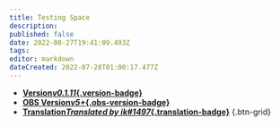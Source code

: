 ```yaml
---
title: Testing Space
description: 
published: false
date: 2022-08-27T19:41:09.493Z
tags: 
editor: markdown
dateCreated: 2022-07-28T01:00:17.477Z
---
```


* [**Version*v0.1.11*{.version-badge}**]()
* [**OBS Version*v5+*{.obs-version-badge}**]()
* [**Translation*Translated by ik#1497*{.translation-badge}**]()
{.btn-grid}